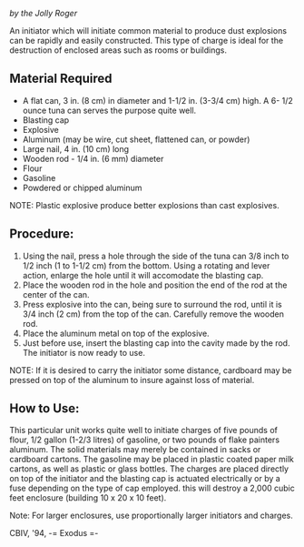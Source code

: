 _by the Jolly Roger_

An initiator which will initiate common material to produce dust 
explosions can be rapidly and easily constructed. This type of charge is 
ideal for the destruction of enclosed areas such as rooms or buildings.

Material Required
-----------------
* A flat can, 3 in. (8 cm) in diameter and 1-1/2 in. (3-3/4 cm) high. A 6- 1/2 ounce tuna can serves the purpose quite well.
* Blasting cap
* Explosive
* Aluminum (may be wire, cut sheet, flattened can, or powder)
* Large nail, 4 in. (10 cm) long
* Wooden rod - 1/4 in. (6 mm) diameter
* Flour
* Gasoline
* Powdered or chipped aluminum

NOTE: Plastic explosive produce better explosions than cast explosives.

Procedure:
---------

1. Using the nail, press a hole through the side of the tuna can 3/8 inch 
to 1/2 inch (1 to 1-1/2 cm) from the bottom. Using a rotating and lever 
action, enlarge the hole until it will accomodate the blasting cap.
2. Place the wooden rod in the hole and position the end of the rod at the 
center of the can.
3. Press explosive into the can, being sure to surround the rod, until it 
is 3/4 inch (2 cm) from the top of the can. Carefully remove the wooden 
rod.
4. Place the aluminum metal on top of the explosive.
5. Just before use, insert the blasting cap into the cavity made by the 
rod. The initiator is now ready to use.

NOTE: If it is desired to carry the initiator some distance, cardboard may 
be pressed on top of the aluminum to insure against loss of material.

How to Use:
----------

This particular unit works quite well to initiate charges of five 
pounds of flour, 1/2 gallon (1-2/3 litres) of gasoline, or two pounds of 
flake painters aluminum. The solid materials may merely be contained in 
sacks or cardboard cartons. The gasoline may be placed in plastic coated 
paper milk cartons, as well as plastic or glass bottles. The charges are 
placed directly on top of the initiator and the blasting cap is actuated 
electrically or by a fuse depending on the type of cap employed. this will 
destroy a 2,000 cubic feet enclosure (building 10 x 20 x 10 feet).

Note: For larger enclosures, use proportionally larger initiators and 
charges.

CBIV, '94, -= Exodus =-
